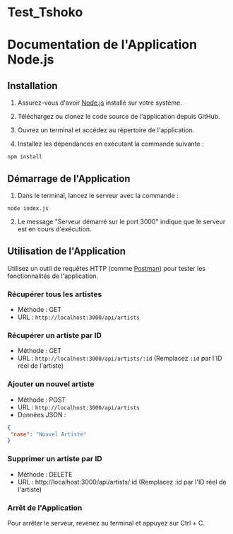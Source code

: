 # Test_Tshoko

# Documentation de l'Application Node.js

## Installation

1. Assurez-vous d'avoir [Node.js](https://nodejs.org/) installé sur votre système.

2. Téléchargez ou clonez le code source de l'application depuis GitHub.

3. Ouvrez un terminal et accédez au répertoire de l'application.

4. Installez les dépendances en exécutant la commande suivante :
```
npm install
```

## Démarrage de l'Application

1. Dans le terminal, lancez le serveur avec la commande :
```
node index.js
```

2. Le message "Serveur démarré sur le port 3000" indique que le serveur est en cours d'exécution.

## Utilisation de l'Application

Utilisez un outil de requêtes HTTP (comme [Postman](https://www.postman.com/)) pour tester les fonctionnalités de l'application.

### Récupérer tous les artistes

- Méthode : GET
- URL : `http://localhost:3000/api/artists`

### Récupérer un artiste par ID

- Méthode : GET
- URL : `http://localhost:3000/api/artists/:id`
(Remplacez `:id` par l'ID réel de l'artiste)

### Ajouter un nouvel artiste

- Méthode : POST
- URL : `http://localhost:3000/api/artists`
- Données JSON :
```json
{
 "name": "Nouvel Artiste"
}
```

### Supprimer un artiste par ID
- Méthode : DELETE
- URL : http://localhost:3000/api/artists/:id
(Remplacez :id par l'ID réel de l'artiste)

### Arrêt de l'Application
Pour arrêter le serveur, revenez au terminal et appuyez sur Ctrl + C.
